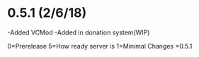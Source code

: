 

# 0.5.1 (2/6/18)  

-Added VCMod
-Added in donation system(WIP)

0=Prerelease 5=How ready server is 1=Minimal Changes =0.5.1

  
